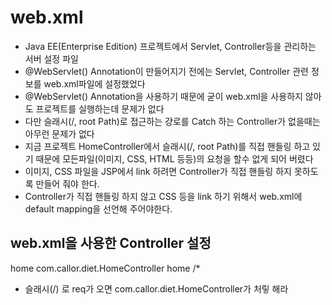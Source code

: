 # web.xml
* Java EE(Enterprise Edition) 프로젝트에서 Servlet, Controller등을 관리하는 서버 설정 파일
* @WebServlet() Annotation이 만들어지기 전에는 Servlet, Controller 관련 정보를 web.xml파일에 설정했었다
* @WebServlet() Annotation을 사용하기 때문에 굳이 web.xml을 사용하지 않아도 프로젝트를 실행하는데 문제가 없다
* 다만 슬래시(/, root Path)로 접근하는 걍로를 Catch 하는 Controller가 없을때는 아무런 문제가 없다
* 지금 프로젝트 HomeController에서 슬래시(/, root Path)를 직접 핸들링 하고 있기 때문에 모든파일(이미지, CSS, HTML  등등)의 요청을 할수 없게 되어 버렸다
* 이미지, CSS 파일을 JSP에서 link 하려면 Controller가 직접 핸들링 하지 못하도록 만들어 줘야 한다.
* Controller가 직접 핸들링 하지 않고 CSS 등을 link 하기 위해서 web.xml에 default mapping을 선언해 주어야한다.

## web.xml을 사용한 Controller 설정
<servlet>
	<servlet-name>home</servlet-name>
	<servlet-class>
		com.callor.diet.HomeController
	</servlet-class>
</servlet>
<servlet-mapping>
	<servlet-name>home</servlet-name>
	<url-pattern>/*</url-pattern>
</servlet-mapping>	

* 슬래시(/) 로 req가 오면 com.callor.diet.HomeController가 처맇 해라